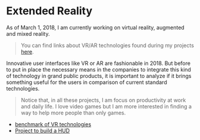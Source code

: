 # Extended Reality

As of March 1, 2018, I am currently working on virtual reality, augmented and mixed reality.

> You can find links about VR/AR technologies found during my projects [here](technologies.md).

Innovative user interfaces like VR or AR are fashionable in 2018. But before to put in place
the necessary means in the companies to integrate this kind of technology in grand public products,
it is important to analyze if it brings something useful for the users in comparison of
current standard technologies.

> Notice that, in all these projects, I am focus on productivity at work and daily life. I love video
games but I am more interested in finding a way to help more people than only games.

* [benchmark of VR technologies](./benchmark-vr-technologies.md)
* [Project to build a HUD](https://github.com/friedrith/hud)
